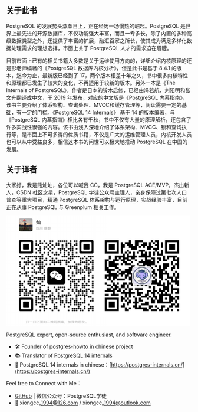 ## 关于此书

PostgreSQL 的发展势头蒸蒸日上，正在经历一场慢热的崛起。PostgreSQL 是世界上最先进的开源数据库，不仅功能强大丰富，而且一专多长，除了内置的多种高级数据类型之外，还提供了丰富的扩展，融汇百家之所长，使其成为满足多样化数据处理需求的理想选择，市面上关于 PostgreSQL 人才的需求迫在眉睫。

目前市面上已有的相关书籍大多数是关于运维使用方向的，详细介绍内核原理的还是彭老师编著的《PostgreSQL 数据库内核分析》，但是此书是基于 8.4.1 的版本，迄今为止，最新版已经到了 17，两个版本相差十年之久，书中很多内核特性和原理都已发生了较大的变化，不再适用于较新的版本。另外一本是《The Internals of PostgreSQL》，作者是日本的铃木启修，已经由冯若航、刘阳明和张文升翻译成中文，于 2019 年发布，对应的中文版是《PostgreSQL 内幕指南》，该书主要介绍了体系架构、查询处理、MVCC和缓存管理等，阅读需要一定的基础，有一定的门槛。《PostgreSQL 14 Internals》 基于 14 的版本编著，与《PostgreSQL 内幕指南》相比各有千秋，书中不仅有大量的原理解析，还包含了许多实战性很强的内容。该书由浅入深地介绍了体系架构、MVCC、锁和查询执行等，是市面上不可多得的优质书籍，不仅是广大的运维管理人员，内核开发人员也可以从中受益良多，相信这本书的问世可以极大地推动 PostgreSQL 在中国的发展。

## 关于译者

大家好，我是熊灿灿，各位可以喊我 CC，我是 PostgreSQL ACE/MVP，杰出新人，CSDN 社区之星，PostgreSQL 学徒公众号主理人，亲身保障过第七次人口普查等重大项目，精通 PostgreSQL 体系架构与运行原理，实战经验丰富，目前正在从事 PostgreSQL 与 Greenplum 相关工作。

<div style="overflow: hidden;">
  <img src="contactme.png" alt="Logo" width="500" height="300" style="float: left; margin-right: 10px;">
  <div style="overflow: hidden; text-align: center;">
  </div>
</div>



PostgreSQL expert, open-source enthusiast, and software engineer.

- 🛠 Founder of [postgres-howto in chinese](https://postgres-howto.cn/#/) project
- 📚 Translator of [PostgreSQL 14 internals](https://postgrespro.com/community/books/internals)
- 📝 PostgreSQL 14 internals in chinese：[https://postgres-internals.cn/](https://postgres-internals.cn/)

Feel free to Connect with Me：

- [GitHub](https://github.com/xiongcccc) | 微信公众号：PostgreSQL学徒
- 📨 xiongcc\_1994@126.com / xiongcc\_1994@outlook.com



